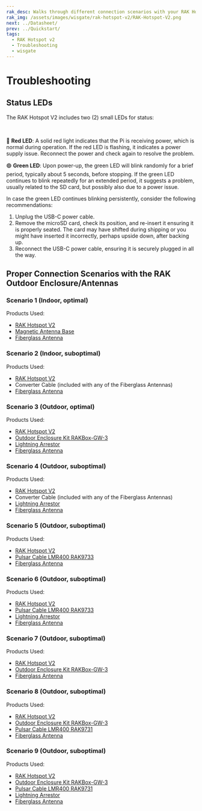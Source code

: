 ```yaml
---
rak_desc: Walks through different connection scenarios with your RAK Hotspot v2. This includes both the outdoor and indoor enclosure and antennas of RAKwireless suitable for your LoRaWAN Gateway.
rak_img: /assets/images/wisgate/rak-hotspot-v2/RAK-Hotspot-V2.png
next: ../Datasheet/
prev: ../Quickstart/
tags:
  - RAK Hotspot v2
  - Troubleshooting
  - wisgate
---
```


# Troubleshooting

## Status LEDs

The RAK Hotspot V2 includes two (2) small LEDs for status:

<br>

<rk-img
  src="/assets/images/wisgate/rak-hotspot-v2/troubleshooting/StatusLED-1.svg"
  width="30%"
  caption="Status LED location"
/>

🔴 **Red LED**: A solid red light indicates that the Pi is receiving power, which is normal during operation. If the red LED is flashing, it indicates a power supply issue. Reconnect the power and check again to resolve the problem.

🟢 **Green LED**: Upon power-up, the green LED will blink randomly for a brief period, typically about 5 seconds, before stopping. If the green LED continues to blink repeatedly for an extended period, it suggests a problem, usually related to the SD card, but possibly also due to a power issue.

In case the green LED continues blinking persistently, consider the following recommendations:

1. Unplug the USB-C power cable.
2. Remove the microSD card, check its position, and re-insert it ensuring it is properly seated. The card may have shifted during shipping or you might have inserted it incorrectly, perhaps upside down, after backing up.
3. Reconnect the USB-C power cable, ensuring it is securely plugged in all the way.


## Proper Connection Scenarios with the RAK Outdoor Enclosure/Antennas

### Scenario 1 (Indoor, optimal)

Products Used:

- [RAK Hotspot V2](https://store.rakwireless.com/products/rak-hotspot-miner?utm_source=RAKHotspotMiner&utm_medium=Document&utm_campaign=BuyFromStore)
- [Magnetic Antenna Base](https://store.rakwireless.com/products/antenna-magnetic-base?utm_source=MagneticAntennaBase&utm_medium=Document&utm_campaign=BuyFromStore)
- [Fiberglass Antenna](https://store.rakwireless.com/products/fiber-glass-antenna-1?m=2&h=helium-antenna&variant=43034794721478?utm_source=868-930MHz8dBiFiberGlassAntenna&utm_medium=Document&utm_campaign=BuyFromStore)

<rk-img
  src="/assets/images/wisgate/rak-hotspot-v2/troubleshooting/Fig2.png"
  width="100%"
  caption="RAK Hotspot V2 + Magnetic Antenna Base + Fiberglass Antenna"
/>

### Scenario 2 (Indoor, suboptimal)

Products Used:

- [RAK Hotspot V2](https://store.rakwireless.com/products/rak-hotspot-miner?utm_source=RAKHotspotMiner&utm_medium=Document&utm_campaign=BuyFromStore)
- Converter Cable (included with any of the Fiberglass Antennas)
- [Fiberglass Antenna](https://store.rakwireless.com/products/fiber-glass-antenna-1?m=2&h=helium-antenna&variant=43034794721478?utm_source=868-930MHz8dBiFiberGlassAntenna&utm_medium=Document&utm_campaign=BuyFromStore)

<rk-img
  src="/assets/images/wisgate/rak-hotspot-v2/troubleshooting/Fig3.png"
  width="100%"
  caption="RAK Hotspot V2 + Converter Cable + Fiberglass Antenna"
/>

### Scenario 3 (Outdoor, optimal)

Products Used:

- [RAK Hotspot V2](https://store.rakwireless.com/products/rak-hotspot-miner?utm_source=RAKHotspotMiner&utm_medium=Document&utm_campaign=BuyFromStore)
- [Outdoor Enclosure Kit RAKBox-GW-3](https://store.rakwireless.com/products/Outdoor-Enclosure-Kit-H?utm_source=OutdoorEnclosureKitH&utm_medium=Document&utm_campaign=BuyFromStore)
- [Lightning Arrestor](https://store.rakwireless.com/products/lightning-arrestor-for-gps-antenna?utm_source=LoRa-WiFi-LTE-SPD&utm_medium=Document&utm_campaign=BuyFromStore)
- [Fiberglass Antenna](https://store.rakwireless.com/products/fiber-glass-antenna-1?m=2&h=helium-antenna&variant=43034794721478?utm_source=868-930MHz8dBiFiberGlassAntenna&utm_medium=Document&utm_campaign=BuyFromStore)

<rk-img
  src="/assets/images/wisgate/rak-hotspot-v2/troubleshooting/Fig4.png"
  width="100%"
  caption="RAK Hotspot V2 + Outdoor Enclosure Kit RAKBox-GW-3 + Lightning Arrestor + Fiberglass Antenna"
/>
### Scenario 4 (Outdoor, suboptimal)

Products Used:

- [RAK Hotspot V2](https://store.rakwireless.com/products/rak-hotspot-miner?utm_source=RAKHotspotMiner&utm_medium=Document&utm_campaign=BuyFromStore)
- Converter Cable (included with any of the Fiberglass Antennas)
- [Lightning Arrestor](https://store.rakwireless.com/products/lightning-arrestor-for-gps-antenna?utm_source=LoRa-WiFi-LTE-SPD&utm_medium=Document&utm_campaign=BuyFromStore)
- [Fiberglass Antenna](https://store.rakwireless.com/products/fiber-glass-antenna-1?m=2&h=helium-antenna&variant=43034794721478)

<rk-img
  src="/assets/images/wisgate/rak-hotspot-v2/troubleshooting/Fig5.png"
  width="100%"
  caption="RAK Hotspot V2 + Converter Cable + Lightning Arrestor + Fiberglass Antenna"
/>

### Scenario 5 (Outdoor, suboptimal)

Products Used:

- [RAK Hotspot V2](https://store.rakwireless.com/products/rak-hotspot-miner?utm_source=RAKHotspotMiner&utm_medium=Document&utm_campaign=BuyFromStore)
- [Pulsar Cable LMR400 RAK9733](https://store.rakwireless.com/products/pulsar-cable-rak9731-rak9733?utm_source=RAK9733&utm_medium=Document&utm_campaign=BuyFromStore)
- [Fiberglass Antenna](https://store.rakwireless.com/products/fiber-glass-antenna-1?m=2&h=helium-antenna&variant=43034794721478?utm_source=868-930MHz8dBiFiberGlassAntenna&utm_medium=Document&utm_campaign=BuyFromStore)

<rk-img
  src="/assets/images/wisgate/rak-hotspot-v2/troubleshooting/Fig6.png"
  width="100%"
  caption="RAK Hotspot V2 + Pulsar Cable LMR400 RAK9733 + Fiberglass Antenna"
/>

### Scenario 6 (Outdoor, suboptimal)

Products Used:

- [RAK Hotspot V2](https://store.rakwireless.com/products/rak-hotspot-miner?utm_source=RAKHotspotMiner&utm_medium=Document&utm_campaign=BuyFromStore)
- [Pulsar Cable LMR400 RAK9733](https://store.rakwireless.com/products/pulsar-cable-rak9731-rak9733?utm_source=RAK9733&utm_medium=Document&utm_campaign=BuyFromStore)
- [Lightning Arrestor](https://store.rakwireless.com/products/lightning-arrestor-for-gps-antenna?utm_source=LoRa-WiFi-LTE-SPD&utm_medium=Document&utm_campaign=BuyFromStore)
- [Fiberglass Antenna](https://store.rakwireless.com/products/fiber-glass-antenna-1?m=2&h=helium-antenna&variant=43034794721478?utm_source=868-930MHz8dBiFiberGlassAntenna&utm_medium=Document&utm_campaign=BuyFromStore)

<rk-img
  src="/assets/images/wisgate/rak-hotspot-v2/troubleshooting/Fig7.png"
  width="100%"
  caption="RAK Hotspot V2 + Pulsar Cable LMR400 RAK9733 + Lightning Arrestor + Fiberglass Antenna"
/>

### Scenario 7 (Outdoor, suboptimal)

Products Used:

- [RAK Hotspot V2](https://store.rakwireless.com/products/rak-hotspot-miner?utm_source=RAKHotspotMiner&utm_medium=Document&utm_campaign=BuyFromStore)
- [Outdoor Enclosure Kit RAKBox-GW-3](https://store.rakwireless.com/products/Outdoor-Enclosure-Kit-H?utm_source=OutdoorEnclosureKitH&utm_medium=Document&utm_campaign=BuyFromStore)
- [Fiberglass Antenna](https://store.rakwireless.com/products/fiber-glass-antenna-1?m=2&h=helium-antenna&variant=43034794721478?utm_source=868-930MHz8dBiFiberGlassAntenna&utm_medium=Document&utm_campaign=BuyFromStore)

<rk-img
  src="/assets/images/wisgate/rak-hotspot-v2/troubleshooting/Fig8.png"
  width="100%"
  caption="RAK Hotspot V2 + Outdoor Enclosure Kit RAKBox-GW-3 + Fiberglass Antenna"
/>

### Scenario 8 (Outdoor, suboptimal)

Products Used:

- [RAK Hotspot V2](https://store.rakwireless.com/products/rak-hotspot-miner?utm_source=RAKHotspotMiner&utm_medium=Document&utm_campaign=BuyFromStore)
- [Outdoor Enclosure Kit RAKBox-GW-3](https://store.rakwireless.com/products/Outdoor-Enclosure-Kit-H?utm_source=OutdoorEnclosureKitH&utm_medium=Document&utm_campaign=BuyFromStore)
- [Pulsar Cable LMR400 RAK9731](https://store.rakwireless.com/products/pulsar-cable-rak9731-rak9733?utm_source=RAK9731&utm_medium=Document&utm_campaign=BuyFromStore)
- [Fiberglass Antenna](https://store.rakwireless.com/products/fiber-glass-antenna-1?m=2&h=helium-antenna&variant=43034794721478)

<rk-img
  src="/assets/images/wisgate/rak-hotspot-v2/troubleshooting/Fig9.png"
  width="100%"
  caption="RAK Hotspot V2 + Outdoor Enclosure Kit RAKBox-GW-3 + Pulsar Cable LMR400 RAK9731 + Fiberglass Antenna"
/>

### Scenario 9 (Outdoor, suboptimal)

Products Used:

- [RAK Hotspot V2](https://store.rakwireless.com/products/rak-hotspot-miner?utm_source=RAKHotspotMiner&utm_medium=Document&utm_campaign=BuyFromStore)
- [Outdoor Enclosure Kit RAKBox-GW-3](https://store.rakwireless.com/products/Outdoor-Enclosure-Kit-H?utm_source=OutdoorEnclosureKitH&utm_medium=Document&utm_campaign=BuyFromStore)
- [Pulsar Cable LMR400 RAK9731](https://store.rakwireless.com/products/pulsar-cable-rak9731-rak9733?utm_source=RAK9731&utm_medium=Document&utm_campaign=BuyFromStore)
- [Lightning Arrestor](https://store.rakwireless.com/products/lightning-arrestor-for-gps-antenna?utm_source=LoRa-WiFi-LTE-SPD&utm_medium=Document&utm_campaign=BuyFromStore)
- [Fiberglass Antenna](https://store.rakwireless.com/products/fiber-glass-antenna-1?m=2&h=helium-antenna&variant=43034794721478?utm_source=868-930MHz8dBiFiberGlassAntenna&utm_medium=Document&utm_campaign=BuyFromStore)

<rk-img
  src="/assets/images/wisgate/rak-hotspot-v2/troubleshooting/Fig10.png"
  width="100%"
  caption="RAK Hotspot V2 + Outdoor Enclosure Kit RAKBox-GW-3 + Pulsar Cable LMR400 RAK9731 + Lightning Arrestor + Fiberglass Antenna"
/>
